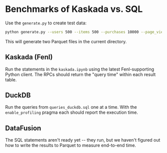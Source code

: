 # Benchmarks of Kaskada vs. SQL

Use the `generate.py` to create test data:

```bash
python generate.py --users 500 --items 500 --purchases 10000 --page_views 5000 --reviews 2500
```

This will generate two Parquet files in the current directory.

## Kaskada (Fenl)

Run the statements in the `kaskada.ipynb` using the latest Fenl-supporting Python client.
The RPCs should return the "query time" within each result table.

## DuckDB

Run the queries from `queries_duckdb.sql` one at a time.
With the `enable_profiling` pragma each should report the execution time.

## DataFusion

The SQL statements aren't ready yet -- they run, but we haven't figured out how to write the results to Parquet to measure end-to-end time.